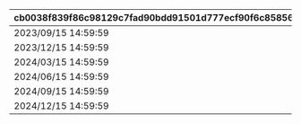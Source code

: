 |cb0038f839f86c98129c7fad90bdd91501d777ecf90f6c858561001f428a16a7|e690092f989f919acfa18b5f6d6ea0847b99b28e3e86a642aed6a1b3a92c05b9|3a449ecc24d9576448912d464d12d09761374f84b677affbe82e54d207de23b6|1415c1e31019a83643954e53fbd21ab80fb7795f91fad691fced73fa203d8487|539d5b70785eee65beb7df3892b2d2cd14d790bc3c6ee9dcdc7f4f4689206c26|d91073aa9d447fa2821e49dce138e1a151486154692c58a3d1c288c501941984|b2a32560ddb85ffadab6e017302eb8627dfac920f643cce9be9036f36eade874|07ab31e38519fbdcc299d8606e59c826b237a3d1fb4c2b858abaa4f098d75cab|8ab16a0492427fdd203a12bddbc5935a8a99cf19261e4ed61bfd44476bde5064|c11b999c1b8ff16bc8f10ca285dad84061f7389e753080b1611afd4aaafefd0c|4b3f9469531cd2bd99af87f87dabb0d3b08632aafd0112974f006a6c0f0f9b28|27511c1c2e113d8f7b51443b05bcadf83f29fe0ddf45455f3bb11fe852c35234|
| --- | --- | --- | --- | --- | --- | --- | --- | --- | --- | --- | --- |
|2023/09/15 14:59:59|1|96001|100|bgm_MC043|8|16|bgm_MC043|10010001|1|2023/09/22 14:59:59|2023/06/30 12:00:00|
|2023/12/15 14:59:59|1|96002|100|bgm_MC043|8|16|bgm_MC043|10020001|2|2023/12/22 14:59:59|2023/09/15 15:00:00|
|2024/03/15 14:59:59|2|96003|100|bgm_MC103|8|16|bgm_MC103|10030001|3|2024/03/22 14:59:59|2023/12/15 15:00:00|
|2024/06/15 14:59:59|2|96004|100|bgm_MC103|8|16|bgm_MC103|10040363|4|2024/06/22 14:59:59|2024/03/15 15:00:00|
|2024/09/15 14:59:59|2|96005|500|bgm_MC103|10|16|bgm_MC103|10050001|5|2024/09/22 14:59:59|2024/06/15 15:00:00|
|2024/12/15 14:59:59|2|96006|500|bgm_MC103|10|16|bgm_MC103|10060001|6|2024/12/22 14:59:59|2024/09/15 15:00:00|
